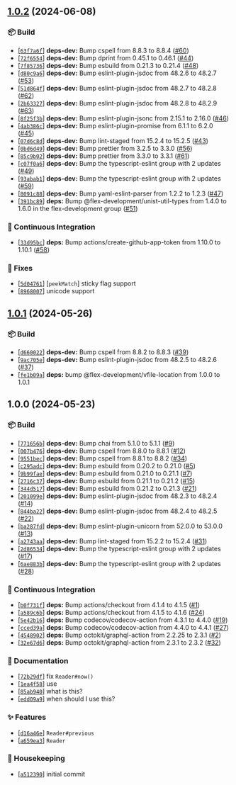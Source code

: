## [1.0.2](https://github.com/flex-development/vfile-reader/compare/1.0.1...1.0.2) (2024-06-08)

### :package: Build

- [[`63f7a6f`](https://github.com/flex-development/vfile-reader/commit/63f7a6f647b878e5e0f1ae88f546cc2969d4350f)] **deps-dev:** Bump cspell from 8.8.3 to 8.8.4 ([#60](https://github.com/flex-development/vfile-reader/issues/60))
- [[`72f6554`](https://github.com/flex-development/vfile-reader/commit/72f655432f4859db903f4916f0cdfead5d9feb06)] **deps-dev:** Bump dprint from 0.45.1 to 0.46.1 ([#44](https://github.com/flex-development/vfile-reader/issues/44))
- [[`7f85736`](https://github.com/flex-development/vfile-reader/commit/7f857363440924edab4fca53583fc56c4399faa3)] **deps-dev:** Bump esbuild from 0.21.3 to 0.21.4 ([#48](https://github.com/flex-development/vfile-reader/issues/48))
- [[`d80c9a6`](https://github.com/flex-development/vfile-reader/commit/d80c9a63ddfdab954ec7d98f92a338b2ec872d93)] **deps-dev:** Bump eslint-plugin-jsdoc from 48.2.6 to 48.2.7 ([#53](https://github.com/flex-development/vfile-reader/issues/53))
- [[`51d864f`](https://github.com/flex-development/vfile-reader/commit/51d864fcda5b7db68478c5d80c87e61836645920)] **deps-dev:** Bump eslint-plugin-jsdoc from 48.2.7 to 48.2.8 ([#62](https://github.com/flex-development/vfile-reader/issues/62))
- [[`2b63327`](https://github.com/flex-development/vfile-reader/commit/2b633275b3b75194313bc25312fba5c0868e4390)] **deps-dev:** Bump eslint-plugin-jsdoc from 48.2.8 to 48.2.9 ([#63](https://github.com/flex-development/vfile-reader/issues/63))
- [[`8f25f3b`](https://github.com/flex-development/vfile-reader/commit/8f25f3b090d0bb01785bb07991967854bbc5a718)] **deps-dev:** Bump eslint-plugin-jsonc from 2.15.1 to 2.16.0 ([#46](https://github.com/flex-development/vfile-reader/issues/46))
- [[`4ab386c`](https://github.com/flex-development/vfile-reader/commit/4ab386c1eff27235dfe46d07402f0e6bff243b8f)] **deps-dev:** Bump eslint-plugin-promise from 6.1.1 to 6.2.0 ([#45](https://github.com/flex-development/vfile-reader/issues/45))
- [[`07d6c8d`](https://github.com/flex-development/vfile-reader/commit/07d6c8d4056285b43d257c5f383153a12a3bc5d4)] **deps-dev:** Bump lint-staged from 15.2.4 to 15.2.5 ([#43](https://github.com/flex-development/vfile-reader/issues/43))
- [[`0bd6d49`](https://github.com/flex-development/vfile-reader/commit/0bd6d496ce6da9a1da77b664e549b95fea3ed57a)] **deps-dev:** Bump prettier from 3.2.5 to 3.3.0 ([#56](https://github.com/flex-development/vfile-reader/issues/56))
- [[`85c9b02`](https://github.com/flex-development/vfile-reader/commit/85c9b0251d55cc4f275910559c98e78634767da8)] **deps-dev:** Bump prettier from 3.3.0 to 3.3.1 ([#61](https://github.com/flex-development/vfile-reader/issues/61))
- [[`c07f0a6`](https://github.com/flex-development/vfile-reader/commit/c07f0a621c4757d4e2310ce409898447baa7bde6)] **deps-dev:** Bump the typescript-eslint group with 2 updates ([#49](https://github.com/flex-development/vfile-reader/issues/49))
- [[`93abab1`](https://github.com/flex-development/vfile-reader/commit/93abab12eae3548d943c78cfd269fe08f52e9901)] **deps-dev:** Bump the typescript-eslint group with 2 updates ([#59](https://github.com/flex-development/vfile-reader/issues/59))
- [[`8091c88`](https://github.com/flex-development/vfile-reader/commit/8091c88f51cc80db7a816772dc91940778c4e89e)] **deps-dev:** Bump yaml-eslint-parser from 1.2.2 to 1.2.3 ([#47](https://github.com/flex-development/vfile-reader/issues/47))
- [[`391bc89`](https://github.com/flex-development/vfile-reader/commit/391bc894283af80c44c74f6a2dc0744c5bb7fca6)] **deps:** Bump @flex-development/unist-util-types from 1.4.0 to 1.6.0 in the flex-development group ([#51](https://github.com/flex-development/vfile-reader/issues/51))

### :robot: Continuous Integration

- [[`33d95bc`](https://github.com/flex-development/vfile-reader/commit/33d95bccba4ffc7563073c7970ae7bf79a6641ad)] **deps:** Bump actions/create-github-app-token from 1.10.0 to 1.10.1 ([#58](https://github.com/flex-development/vfile-reader/issues/58))

### :bug: Fixes

- [[`5d04761`](https://github.com/flex-development/vfile-reader/commit/5d047615ed83c6ba4a0f2aea89142ab830b1154b)] [`peekMatch`] sticky flag support
- [[`8968007`](https://github.com/flex-development/vfile-reader/commit/89680075a5c1634d9589c0ee5d10358f61d46d75)] unicode support

## [1.0.1](https://github.com/flex-development/vfile-reader/compare/1.0.0...1.0.1) (2024-05-26)

### :package: Build

- [[`d660022`](https://github.com/flex-development/vfile-reader/commit/d660022600ebfc94236fa77b6e5f543a467cc41e)] **deps-dev:** Bump cspell from 8.8.2 to 8.8.3 ([#39](https://github.com/flex-development/vfile-reader/issues/39))
- [[`9ac705e`](https://github.com/flex-development/vfile-reader/commit/9ac705e0e9e2513877979fa1458dd36637fbfef2)] **deps-dev:** Bump eslint-plugin-jsdoc from 48.2.5 to 48.2.6 ([#37](https://github.com/flex-development/vfile-reader/issues/37))
- [[`fe1b09a`](https://github.com/flex-development/vfile-reader/commit/fe1b09a713f6e6449bd63a90d320bf12e42a0889)] **deps:** bump @flex-development/vfile-location from 1.0.0 to 1.0.1

## 1.0.0 (2024-05-23)

### :package: Build

- [[`771656b`](https://github.com/flex-development/vfile-reader/commit/771656b54c7484d3e1097973afdcdef58faf69a9)] **deps-dev:** Bump chai from 5.1.0 to 5.1.1 ([#9](https://github.com/flex-development/vfile-reader/issues/9))
- [[`007b476`](https://github.com/flex-development/vfile-reader/commit/007b4761bf36785af5e0a052f4e7b140ab0877c6)] **deps-dev:** Bump cspell from 8.8.0 to 8.8.1 ([#12](https://github.com/flex-development/vfile-reader/issues/12))
- [[`9551bec`](https://github.com/flex-development/vfile-reader/commit/9551bec9e97d7c56ab393dc9ef5af8a7901acd93)] **deps-dev:** Bump cspell from 8.8.1 to 8.8.2 ([#34](https://github.com/flex-development/vfile-reader/issues/34))
- [[`c295adc`](https://github.com/flex-development/vfile-reader/commit/c295adc89b36e172176daea32d6d4e826bfd8d01)] **deps-dev:** Bump esbuild from 0.20.2 to 0.21.0 ([#5](https://github.com/flex-development/vfile-reader/issues/5))
- [[`9b99fae`](https://github.com/flex-development/vfile-reader/commit/9b99faebf754e8445f75d1ff98d9e92e4d1bb128)] **deps-dev:** Bump esbuild from 0.21.0 to 0.21.1 ([#7](https://github.com/flex-development/vfile-reader/issues/7))
- [[`2716c37`](https://github.com/flex-development/vfile-reader/commit/2716c37ecf2d1b0749c47d62cf1314ff344441cb)] **deps-dev:** Bump esbuild from 0.21.1 to 0.21.2 ([#15](https://github.com/flex-development/vfile-reader/issues/15))
- [[`344d517`](https://github.com/flex-development/vfile-reader/commit/344d517418688493ada20f1761640371b762b141)] **deps-dev:** Bump esbuild from 0.21.2 to 0.21.3 ([#21](https://github.com/flex-development/vfile-reader/issues/21))
- [[`201099e`](https://github.com/flex-development/vfile-reader/commit/201099e194a39b217b731a6dcf6237125aff7992)] **deps-dev:** Bump eslint-plugin-jsdoc from 48.2.3 to 48.2.4 ([#14](https://github.com/flex-development/vfile-reader/issues/14))
- [[`844ba22`](https://github.com/flex-development/vfile-reader/commit/844ba2206229413cc0c76847f4ece1b49c693f70)] **deps-dev:** Bump eslint-plugin-jsdoc from 48.2.4 to 48.2.5 ([#22](https://github.com/flex-development/vfile-reader/issues/22))
- [[`ba287fd`](https://github.com/flex-development/vfile-reader/commit/ba287fd79d78ac95cccfb5442b5daad6c76f3d42)] **deps-dev:** Bump eslint-plugin-unicorn from 52.0.0 to 53.0.0 ([#13](https://github.com/flex-development/vfile-reader/issues/13))
- [[`a2743aa`](https://github.com/flex-development/vfile-reader/commit/a2743aa19dfb8ed29e9a1c53edf528aa98ac43ae)] **deps-dev:** Bump lint-staged from 15.2.2 to 15.2.4 ([#31](https://github.com/flex-development/vfile-reader/issues/31))
- [[`2d86534`](https://github.com/flex-development/vfile-reader/commit/2d86534fa2aba06267854b824837063f34da8f9b)] **deps-dev:** Bump the typescript-eslint group with 2 updates ([#17](https://github.com/flex-development/vfile-reader/issues/17))
- [[`6ae883b`](https://github.com/flex-development/vfile-reader/commit/6ae883bf6bb4467a1e79cbdc0abd2d99fd3f458a)] **deps-dev:** Bump the typescript-eslint group with 2 updates ([#28](https://github.com/flex-development/vfile-reader/issues/28))

### :robot: Continuous Integration

- [[`b0f731f`](https://github.com/flex-development/vfile-reader/commit/b0f731f42a30dcb83bde9098bd2ff57dc3585905)] **deps:** Bump actions/checkout from 4.1.4 to 4.1.5 ([#1](https://github.com/flex-development/vfile-reader/issues/1))
- [[`a589c6b`](https://github.com/flex-development/vfile-reader/commit/a589c6b05493f833385a386f50572fd26910d799)] **deps:** Bump actions/checkout from 4.1.5 to 4.1.6 ([#24](https://github.com/flex-development/vfile-reader/issues/24))
- [[`5e42b16`](https://github.com/flex-development/vfile-reader/commit/5e42b16f214d38c45865cc438b25b7dcafa50ac0)] **deps:** Bump codecov/codecov-action from 4.3.1 to 4.4.0 ([#19](https://github.com/flex-development/vfile-reader/issues/19))
- [[`cced39a`](https://github.com/flex-development/vfile-reader/commit/cced39a03fb8142b4c65ee63ad8f614c79c1035f)] **deps:** Bump codecov/codecov-action from 4.4.0 to 4.4.1 ([#27](https://github.com/flex-development/vfile-reader/issues/27))
- [[`4548902`](https://github.com/flex-development/vfile-reader/commit/4548902f68ca3e5ca4d1f7a394412240384d9350)] **deps:** Bump octokit/graphql-action from 2.2.25 to 2.3.1 ([#2](https://github.com/flex-development/vfile-reader/issues/2))
- [[`32e67d6`](https://github.com/flex-development/vfile-reader/commit/32e67d6b45673d3a6902e103b2f060e944f28598)] **deps:** Bump octokit/graphql-action from 2.3.1 to 2.3.2 ([#32](https://github.com/flex-development/vfile-reader/issues/32))

### :pencil: Documentation

- [[`72b29df`](https://github.com/flex-development/vfile-reader/commit/72b29df1c3e31986882e53b635a08ce37073e11c)] fix `Reader#now()`
- [[`1ea4f58`](https://github.com/flex-development/vfile-reader/commit/1ea4f583dc9b953cbf9c3e63fa801b8c33cfe5d3)] use
- [[`85ab940`](https://github.com/flex-development/vfile-reader/commit/85ab94023594f8089a10741bd05a571132ec6bf9)] what is this?
- [[`edd09a9`](https://github.com/flex-development/vfile-reader/commit/edd09a93bdbf2619dc4aeafbdf0ee2e0ace222b7)] when should I use this?

### :sparkles: Features

- [[`d16a46e`](https://github.com/flex-development/vfile-reader/commit/d16a46e4243b333b8c0811aa7c329a649d705321)] `Reader#previous`
- [[`a659ea3`](https://github.com/flex-development/vfile-reader/commit/a659ea3aa2d250e8d8ac8cdf3b1ed97ee09c7d2f)] `Reader`

### :house_with_garden: Housekeeping

- [[`a512390`](https://github.com/flex-development/vfile-reader/commit/a512390df6e0b65146ca8d3516622fa1e48a6c21)] initial commit




